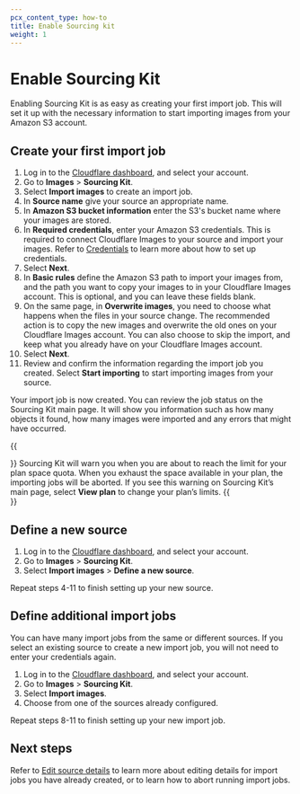```yaml
---
pcx_content_type: how-to
title: Enable Sourcing kit
weight: 1
---
```


# Enable Sourcing Kit

Enabling Sourcing Kit is as easy as creating your first import job. This will set it up with the necessary information to start importing images from your Amazon S3 account.

## Create your first import job

1. Log in to the [Cloudflare dashboard](https://dash.cloudflare.com/login), and select your account.
2. Go to **Images** > **Sourcing Kit**.
3. Select **Import images** to create an import job.
4. In **Source name** give your source an appropriate name.
5. In **Amazon S3 bucket information** enter the S3's bucket name where your images are stored.
6. In **Required credentials**, enter your Amazon S3 credentials. This is required to connect Cloudflare Images to your source and import your images. Refer to [Credentials](/images/cloudflare-images/sourcing-kit/credentials) to learn more about how to set up credentials. 
7. Select **Next**.
8. In **Basic rules** define the Amazon S3 path to import your images from, and the path you want to copy your images to in your Cloudflare Images account. This is optional, and you can leave these fields blank.
9. On the same page, in **Overwrite images**, you need to choose what happens when the files in your source change. The recommended action is to copy the new images and overwrite the old ones on your Cloudflare Images account. You can also choose to skip the import, and keep what you already have on your Cloudflare Images account. 
10. Select **Next**.
11. Review and confirm the information regarding the import job you created. Select **Start importing** to start importing images from your source.

Your import job is now created. You can review the job status on the Sourcing Kit main page. It will show you information such as how many objects it found, how many images were imported and any errors that might have occurred.

{{<Aside type="note">}}
Sourcing Kit will warn you when you are about to reach the limit for your plan space quota. When you exhaust the space available in your plan, the importing jobs will be aborted. If you see this warning on Sourcing Kit’s main page, select **View plan** to change your plan’s limits.
{{</Aside>}}

## Define a new source

1. Log in to the [Cloudflare dashboard](https://dash.cloudflare.com/login), and select your account.
2. Go to **Images** > **Sourcing Kit**.
3. Select **Import images** > **Define a new source**.

Repeat steps 4-11 to finish setting up your new source.

## Define additional import jobs

You can have many import jobs from the same or different sources. If you select an existing source to create a new import job, you will not need to enter your credentials again.

1. Log in to the [Cloudflare dashboard](https://dash.cloudflare.com/login), and select your account.
2. Go to **Images** > **Sourcing Kit**.
3. Select **Import images**.
4. Choose from one of the sources already configured.

Repeat steps 8-11 to finish setting up your new import job.


## Next steps

Refer to [Edit source details](/images/cloudflare-images/sourcing-kit/edit-sourcing-kit) to learn more about editing details for import jobs you have already created, or to learn how to abort running import jobs.